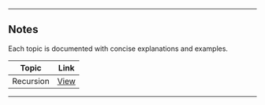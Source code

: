 
---

## Notes

Each topic is documented with concise explanations and examples.

| Topic        | Link |
|--------------|------|
| Recursion    | [View](notes/Recursion/README.md) |

---

